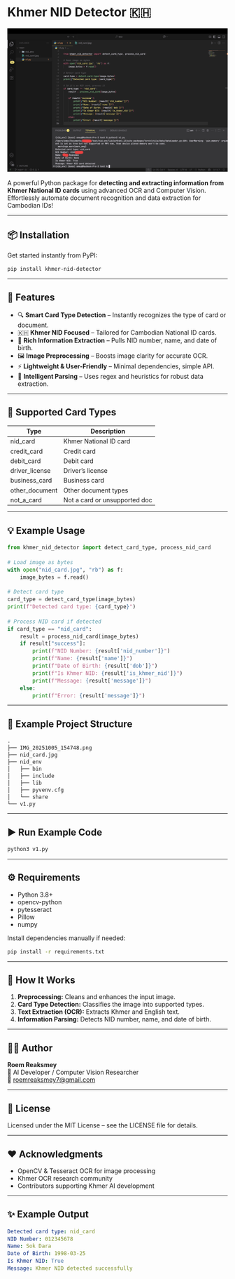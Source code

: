 # Khmer NID Detector 🇰🇭

![Khmer NID Detector](example.png)

A powerful Python package for **detecting and extracting information from Khmer National ID cards** using advanced OCR and Computer Vision. Effortlessly automate document recognition and data extraction for Cambodian IDs!

---

## 📦 Installation

Get started instantly from PyPI:

```bash
pip install khmer-nid-detector
```

---

## 🚀 Features

- 🔍 **Smart Card Type Detection** – Instantly recognizes the type of card or document.
- 🇰🇭 **Khmer NID Focused** – Tailored for Cambodian National ID cards.
- 📄 **Rich Information Extraction** – Pulls NID number, name, and date of birth.
- 🖼️ **Image Preprocessing** – Boosts image clarity for accurate OCR.
- ⚡ **Lightweight & User-Friendly** – Minimal dependencies, simple API.
- 🧠 **Intelligent Parsing** – Uses regex and heuristics for robust data extraction.

---

## 🪪 Supported Card Types

| Type           | Description                    |
|----------------|-------------------------------|
| nid_card       | Khmer National ID card         |
| credit_card    | Credit card                    |
| debit_card     | Debit card                     |
| driver_license | Driver’s license               |
| business_card  | Business card                  |
| other_document | Other document types           |
| not_a_card     | Not a card or unsupported doc  |

---

## 💡 Example Usage

```python
from khmer_nid_detector import detect_card_type, process_nid_card

# Load image as bytes
with open("nid_card.jpg", "rb") as f:
    image_bytes = f.read()

# Detect card type
card_type = detect_card_type(image_bytes)
print(f"Detected card type: {card_type}")

# Process NID card if detected
if card_type == "nid_card":
    result = process_nid_card(image_bytes)
    if result["success"]:
        print(f"NID Number: {result['nid_number']}")
        print(f"Name: {result['name']}")
        print(f"Date of Birth: {result['dob']}")
        print(f"Is Khmer NID: {result['is_khmer_nid']}")
        print(f"Message: {result['message']}")
    else:
        print(f"Error: {result['message']}")
```

---

## 📁 Example Project Structure

```
.
├── IMG_20251005_154748.png
├── nid_card.jpg
├── nid_env
│   ├── bin
│   ├── include
│   ├── lib
│   ├── pyvenv.cfg
│   └── share
└── v1.py
```

---

## ▶️ Run Example Code

```bash
python3 v1.py
```

---

## ⚙️ Requirements

- Python 3.8+
- opencv-python
- pytesseract
- Pillow
- numpy

Install dependencies manually if needed:

```bash
pip install -r requirements.txt
```

---

## 🧠 How It Works

1. **Preprocessing:** Cleans and enhances the input image.
2. **Card Type Detection:** Classifies the image into supported types.
3. **Text Extraction (OCR):** Extracts Khmer and English text.
4. **Information Parsing:** Detects NID number, name, and date of birth.

---

## 🧑‍💻 Author

**Roem Reaksmey**  
💼 AI Developer / Computer Vision Researcher  
📧 roemreaksmey7@gmail.com  

---

## 📄 License

Licensed under the MIT License – see the LICENSE file for details.

---

## ❤️ Acknowledgments

- OpenCV & Tesseract OCR for image processing
- Khmer OCR research community
- Contributors supporting Khmer AI development

---

## ✨ Example Output

```yaml
Detected card type: nid_card
NID Number: 012345678
Name: Sok Dara
Date of Birth: 1998-03-25
Is Khmer NID: True
Message: Khmer NID detected successfully
```
